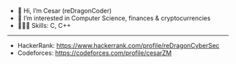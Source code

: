 - 👋 Hi, I’m Cesar (reDragonCoder)
- 👀 I’m interested in Computer Science, finances & cryptocurrencies
- 👨🏻‍💻 Skills: C, C++

------------------------------------------------------------------------

- HackerRank: https://www.hackerrank.com/profile/reDragonCyberSec
- Codeforces: https://codeforces.com/profile/cesarZM
